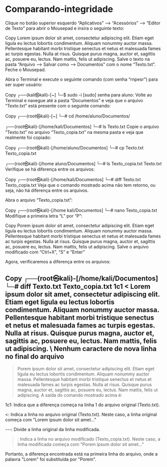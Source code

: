 # Comparando-integridade

Clique no botão superior esquerdo “Aplicativos” --> “Acessórios” --> “Editor de Texto” para abrir o Mousepad e insira o seguinte texto:

Copy
Lorem ipsum dolor sit amet, consectetur adipiscing elit. Etiam eget ligula eu lectus lobortis condimentum. Aliquam nonummy auctor massa. Pellentesque habitant morbi tristique senectus et netus et malesuada fames ac turpis egestas. Nulla at risus. Quisque purus magna, auctor et, sagittis ac, posuere eu, lectus. Nam mattis, felis ut adipiscing.
Salve o texto na pasta “Arquivo --> Salvar como --> Documentos” com o nome “Texto.txt”. Feche o Mousepad.

Abra o Terminal e execute o seguinte comando (com senha “rnpesr”) para ser super usuário:

Copy
┌──(kali㉿kali)-[~]
└─$ sudo -i
[sudo] senha para aluno:
Volte ao Terminal e navegue até a pasta “Documentos” e veja que o arquivo “Texto.txt” está presente com o seguinte comando:

Copy
┌──(root㉿kali)-[~]
└─# cd /home/aluno/Documentos/
                                                                             
┌──(root㉿kali)-[/home/kali/Documentos]
└─# ls
Texto.txt
Copie o arquivo “Texto.txt” no arquivo “Texto_copia.txt” na mesma pasta e veja que realmente foi copiado:

Copy
┌──(root㉿kali)-[/home/aluno/Documentos]
└─# cp Texto.txt Texto_copia.txt
                                                                             
┌──(root㉿kali)-[/home aluno/Documentos]
└─# ls
Texto_copia.txt  Texto.txt
Verifique se há diferença entre os arquivos:

Copy
┌──(root㉿kali)-[/home/kali/Documentos]
└─# diff Texto.txt Texto_copia.txt
Veja que o comando mostrado acima não tem retorno, ou seja, não há diferença entre os arquivos.

Abra o arquivo “Texto_copia.txt”:

Copy
┌──(root㉿kali)-[/home kali/Documentos]
└─# nano Texto_copia.txt
Modifique a primeira letra “L” por “P”:

Copy
Porem ipsum dolor sit amet, consectetur adipiscing elit. Etiam eget ligula eu lectus lobortis condimentum. Aliquam nonummy auctor massa. Pellentesque habitant morbi tristique senectus et netus et malesuada fames ac turpis egestas. Nulla at risus. Quisque purus magna, auctor et, sagittis ac, posuere eu, lectus. Nam mattis, felis ut adipiscing.
Salve o arquivo modificado com “Ctrl+X”, “S” e “Enter”

Agora, verificaremos a diferença entre os arquivos:

Copy
┌──(root㉿kali)-[/home/kali/Documentos]
└─# diff Texto.txt Texto_copia.txt
1c1
< Lorem ipsum dolor sit amet, consectetur adipiscing elit. Etiam eget ligula eu lectus lobortis condimentum. Aliquam nonummy auctor massa. Pellentesque habitant morbi tristique senectus et netus et malesuada fames ac turpis egestas. Nulla at risus. Quisque purus magna, auctor et, sagittis ac, posuere eu, lectus. Nam mattis, felis ut adipiscing.
\ Nenhum caractere de nova linha no final do arquivo
---
> Porem ipsum dolor sit amet, consectetur adipiscing elit. Etiam eget ligula eu lectus lobortis condimentum. Aliquam nonummy auctor massa. Pellentesque habitant morbi tristique senectus et netus et malesuada fames ac turpis egestas. Nulla at risus. Quisque purus magna, auctor et, sagittis ac, posuere eu, lectus. Nam mattis, felis ut adipiscing.
A saída do comando mostrado acima é:

1c1: Indica que a diferença começa na linha 1 do arquivo original (Texto.txt).

<: Indica a linha no arquivo original (Texto.txt). Neste caso, a linha original começa com "Lorem ipsum dolor sit amet..."

---: Divide a linha original da linha modificada.

>: Indica a linha no arquivo modificado (Texto_copia.txt). Neste caso, a linha modificada começa com "Porem ipsum dolor sit amet..."

Portanto, a diferença encontrada está na primeira linha do arquivo, onde a palavra "Lorem" foi substituída por "Porem".
